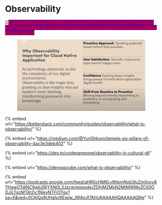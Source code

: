 # Observability

O<mark style="color:red;background-color:purple;">bservability means the ability to ask questions to your system to observe your system from the outside to figure what is going on in the inside without having to go in</mark>





<figure><img src="../../.gitbook/assets/image (1) (1) (1) (1).png" alt=""><figcaption></figcaption></figure>

{% embed url="https://betterstack.com/community/guides/observability/what-is-observability/" %}

{% embed url="https://medium.com/@YuriShkuro/temple-six-pillars-of-observability-4ac3e3deb402" %}

{% embed url="https://dev.to/codenameone/observability-is-cultural-djl" %}

{% embed url="https://devopscube.com/what-is-observability/" %}

{% embed url="https://podcasts.google.com/feed/aHR0cHM6Ly9hbmNob3IuZm0vcy81YjgwOTdiNC9wb2RjYXN0L3Jzcw/episode/ZDhjM2MxN2MtMWMxZC00ODJjLTgzMTAtZjc1NjkyNTFiOTgx?sa=X&ved=0CAIQx8UHahcKEwiw_IW4nJf7AhUAAAAAHQAAAAAQNg" %}
